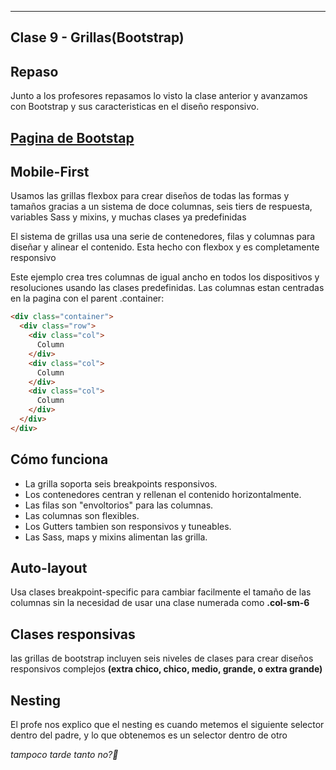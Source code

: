 ﻿---
Clase 9 - Grillas(Bootstrap)
---

## Repaso

Junto a los profesores repasamos lo visto la clase anterior y avanzamos con Bootstrap y sus caracteristicas en el diseño responsivo.

[Pagina de Bootstap](https://getbootstrap.com/docs/5.1/layout/)
---

## Mobile-First

Usamos las grillas flexbox para crear diseños de todas las formas y tamaños gracias a un sistema de doce columnas, seis tiers de respuesta, variables Sass y mixins, y muchas clases ya predefinidas

El sistema de grillas usa una serie de contenedores, filas y columnas para diseñar y alinear el contenido. Esta hecho con flexbox y es completamente responsivo

Este ejemplo crea tres columnas de igual ancho en todos los dispositivos y resoluciones usando las clases predefinidas. Las columnas estan centradas en la pagina con el parent .container:
```html
<div class="container">
  <div class="row">
    <div class="col">
      Column
    </div>
    <div class="col">
      Column
    </div>
    <div class="col">
      Column
    </div>
  </div>
</div>
```


## Cómo funciona
 - La grilla soporta seis breakpoints responsivos.
 - Los contenedores centran y rellenan el contenido horizontalmente.
 - Las filas son "envoltorios" para las columnas.
 - Las columnas son flexibles.
 - Los Gutters tambien son responsivos y tuneables.
 - Las Sass, maps y mixins alimentan las grilla.


## Auto-layout

Usa clases breakpoint-specific para cambiar facilmente el tamaño de las columnas sin la necesidad de usar una clase numerada como **.col-sm-6**

## Clases responsivas 

las grillas de bootstrap incluyen seis niveles de clases para crear diseños responsivos complejos **(extra chico, chico, medio, grande, o extra grande)**

## Nesting 
El profe nos explico que el nesting es cuando metemos el siguiente selector dentro del padre, y lo que obtenemos es un selector dentro de otro

*tampoco tarde tanto no?🐒*

